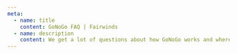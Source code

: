 ```yaml
---
meta:
  - name: title
    content: GoNoGo FAQ | Fairwinds
  - name: description
    content: We get a lot of questions about how GoNoGo works and where it gets the recomendations. Hopefully we can answer the most common ones here
---
```

